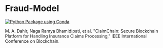 # Fraud-Model
[![Python Package using Conda](https://github.com/Masrik-Dahir/Fraud-Model/actions/workflows/python-package-conda.yml/badge.svg)](https://github.com/Masrik-Dahir/Fraud-Model/actions/workflows/python-package-conda.yml)

M. A. Dahir, Naga Ramya Bhamidipati, et al. "ClaimChain: Secure Blockchain Platform for Handling Insurance Claims Processing," IEEE International Conference on Blockchain. 

